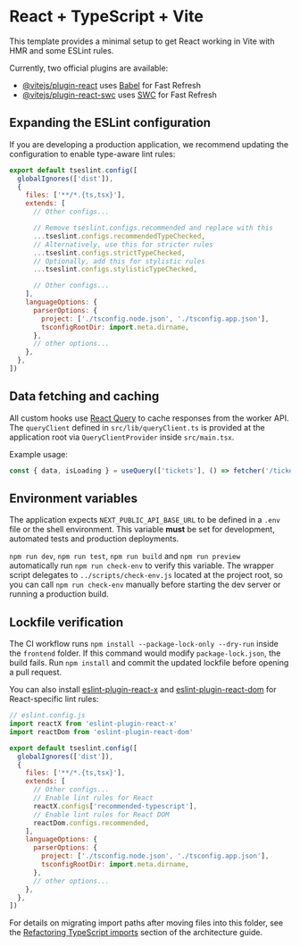 # React + TypeScript + Vite

This template provides a minimal setup to get React working in Vite with HMR and some ESLint rules.

Currently, two official plugins are available:

- [@vitejs/plugin-react](https://github.com/vitejs/vite-plugin-react/blob/main/packages/plugin-react) uses [Babel](https://babeljs.io/) for Fast Refresh
- [@vitejs/plugin-react-swc](https://github.com/vitejs/vite-plugin-react/blob/main/packages/plugin-react-swc) uses [SWC](https://swc.rs/) for Fast Refresh

## Expanding the ESLint configuration

If you are developing a production application, we recommend updating the configuration to enable type-aware lint rules:

```js
export default tseslint.config([
  globalIgnores(['dist']),
  {
    files: ['**/*.{ts,tsx}'],
    extends: [
      // Other configs...

      // Remove tseslint.configs.recommended and replace with this
      ...tseslint.configs.recommendedTypeChecked,
      // Alternatively, use this for stricter rules
      ...tseslint.configs.strictTypeChecked,
      // Optionally, add this for stylistic rules
      ...tseslint.configs.stylisticTypeChecked,

      // Other configs...
    ],
    languageOptions: {
      parserOptions: {
        project: ['./tsconfig.node.json', './tsconfig.app.json'],
        tsconfigRootDir: import.meta.dirname,
      },
      // other options...
    },
  },
])
```

## Data fetching and caching

All custom hooks use [React Query](https://tanstack.com/query/latest) to cache
responses from the worker API. The `queryClient` defined in
`src/lib/queryClient.ts` is provided at the application root via
`QueryClientProvider` inside `src/main.tsx`.

Example usage:

```ts
const { data, isLoading } = useQuery(['tickets'], () => fetcher('/tickets'))
```

## Environment variables

The application expects `NEXT_PUBLIC_API_BASE_URL` to be defined in a `.env` file or the shell environment. This variable **must** be set for development, automated tests and production deployments.

`npm run dev`, `npm run test`, `npm run build` and `npm run preview` automatically
run `npm run check-env` to verify this variable. The wrapper script delegates to
`../scripts/check-env.js` located at the project root, so you can call
`npm run check-env` manually before starting the dev server or running a
production build.

## Lockfile verification

The CI workflow runs `npm install --package-lock-only --dry-run` inside the
`frontend` folder. If this command would modify `package-lock.json`, the build
fails. Run `npm install` and commit the updated lockfile before opening a pull
request.

You can also install [eslint-plugin-react-x](https://github.com/Rel1cx/eslint-react/tree/main/packages/plugins/eslint-plugin-react-x) and [eslint-plugin-react-dom](https://github.com/Rel1cx/eslint-react/tree/main/packages/plugins/eslint-plugin-react-dom) for React-specific lint rules:

```js
// eslint.config.js
import reactX from 'eslint-plugin-react-x'
import reactDom from 'eslint-plugin-react-dom'

export default tseslint.config([
  globalIgnores(['dist']),
  {
    files: ['**/*.{ts,tsx}'],
    extends: [
      // Other configs...
      // Enable lint rules for React
      reactX.configs['recommended-typescript'],
      // Enable lint rules for React DOM
      reactDom.configs.recommended,
    ],
    languageOptions: {
      parserOptions: {
        project: ['./tsconfig.node.json', './tsconfig.app.json'],
        tsconfigRootDir: import.meta.dirname,
      },
      // other options...
    },
  },
])
```

For details on migrating import paths after moving files into this folder, see the [Refactoring TypeScript imports](../../docs/frontend_architecture.md#refactoring-typescript-imports) section of the architecture guide.
